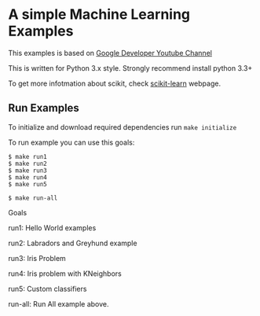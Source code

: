 A simple Machine Learning Examples
===

This examples is based on [Google Developer Youtube Channel](https://www.youtube.com/watch?v=Gj0iyo265bc&list=PLOU2XLYxmsIIuiBfYad6rFYQU_jL2ryal) 

This is written for Python 3.x style. Strongly recommend install python 3.3+

To get more infotmation about scikit, check [scikit-learn](http://scikit-learn.org) webpage.


Run Examples
---

To initialize and download required dependencies run  ```make initialize```

To run example you can use this goals:

```
$ make run1
$ make run2
$ make run3
$ make run4
$ make run5
```


```
$ make run-all
```

Goals

run1: Hello World examples
 
run2: Labradors and Greyhund example

run3: Iris Problem

run4: Iris problem with KNeighbors

run5: Custom classifiers

run-all: Run All example above.